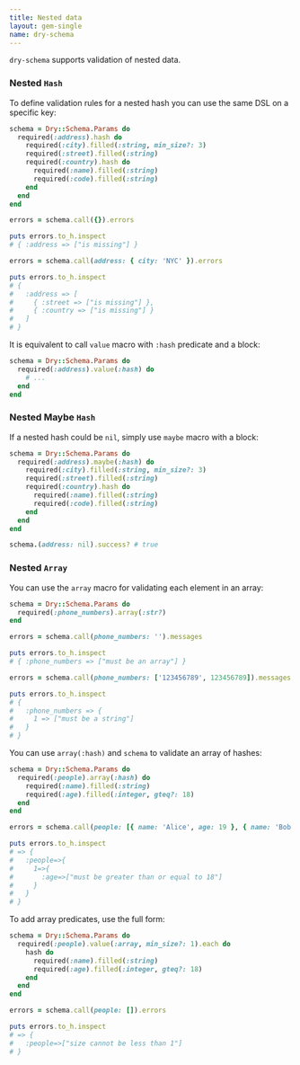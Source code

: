 ```yaml
---
title: Nested data
layout: gem-single
name: dry-schema
---
```


`dry-schema` supports validation of nested data.

### Nested `Hash`

To define validation rules for a nested hash you can use the same DSL on a specific key:

```ruby
schema = Dry::Schema.Params do
  required(:address).hash do
    required(:city).filled(:string, min_size?: 3)
    required(:street).filled(:string)
    required(:country).hash do
      required(:name).filled(:string)
      required(:code).filled(:string)
    end
  end
end

errors = schema.call({}).errors

puts errors.to_h.inspect
# { :address => ["is missing"] }

errors = schema.call(address: { city: 'NYC' }).errors

puts errors.to_h.inspect
# {
#   :address => [
#     { :street => ["is missing"] },
#     { :country => ["is missing"] }
#   ]
# }
```

It is equivalent to call `value` macro with `:hash` predicate and a block:

```ruby
schema = Dry::Schema.Params do
  required(:address).value(:hash) do
    # ...
  end
end
```

### Nested Maybe `Hash`

If a nested hash could be `nil`, simply use `maybe` macro with a block:

```ruby
schema = Dry::Schema.Params do
  required(:address).maybe(:hash) do
    required(:city).filled(:string, min_size?: 3)
    required(:street).filled(:string)
    required(:country).hash do
      required(:name).filled(:string)
      required(:code).filled(:string)
    end
  end
end

schema.(address: nil).success? # true
```

### Nested `Array`

You can use the `array` macro for validating each element in an array:

```ruby
schema = Dry::Schema.Params do
  required(:phone_numbers).array(:str?)
end

errors = schema.call(phone_numbers: '').messages

puts errors.to_h.inspect
# { :phone_numbers => ["must be an array"] }

errors = schema.call(phone_numbers: ['123456789', 123456789]).messages

puts errors.to_h.inspect
# {
#   :phone_numbers => {
#     1 => ["must be a string"]
#   }
# }
```

You can use `array(:hash)` and `schema` to validate an array of hashes:

```ruby
schema = Dry::Schema.Params do
  required(:people).array(:hash) do
    required(:name).filled(:string)
    required(:age).filled(:integer, gteq?: 18)
  end
end

errors = schema.call(people: [{ name: 'Alice', age: 19 }, { name: 'Bob', age: 17 }]).errors

puts errors.to_h.inspect
# => {
#   :people=>{
#     1=>{
#       :age=>["must be greater than or equal to 18"]
#     }
#   }
# }
```

To add array predicates, use the full form:

```ruby
schema = Dry::Schema.Params do
  required(:people).value(:array, min_size?: 1).each do
    hash do
      required(:name).filled(:string)
      required(:age).filled(:integer, gteq?: 18)
    end
  end
end

errors = schema.call(people: []).errors

puts errors.to_h.inspect
# => {
#   :people=>["size cannot be less than 1"]
# }

```
